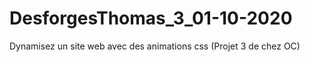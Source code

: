 # DesforgesThomas_3_01-10-2020
Dynamisez un site web avec des animations css
(Projet 3 de chez OC)


